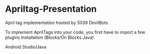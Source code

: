 # Apriltag-Presentation
April tag implementation hosted by 5039 DevilBots

To implement AprilTags into your code, you first have to import a few plugins
Installation 
(Blocks/On Blocks Java)

Android Studio/Java
